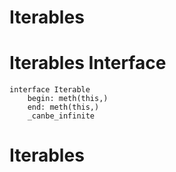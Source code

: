 
# Iterables

# Iterables Interface

```
interface Iterable
    begin: meth(this,)
    end: meth(this,)
    _canbe_infinite
```

# Iterables


